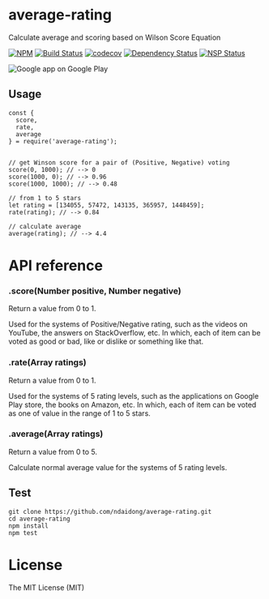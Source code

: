 # average-rating
Calculate  average and scoring based on Wilson Score Equation

[![NPM](https://badge.fury.io/js/average-rating.svg)](https://badge.fury.io/js/average-rating)
[![Build Status](https://travis-ci.org/ndaidong/average-rating.svg?branch=master)](https://travis-ci.org/ndaidong/average-rating)
[![codecov](https://codecov.io/gh/ndaidong/average-rating/branch/master/graph/badge.svg)](https://codecov.io/gh/ndaidong/average-rating)
[![Dependency Status](https://gemnasium.com/badges/github.com/ndaidong/average-rating.svg)](https://gemnasium.com/github.com/ndaidong/average-rating)
[![NSP Status](https://nodesecurity.io/orgs/techpush/projects/ff38031c-c6ba-4606-92e9-ebe07d649fa7/badge)](https://nodesecurity.io/orgs/techpush/projects/ff38031c-c6ba-4606-92e9-ebe07d649fa7)

![Google app on Google Play](http://i.imgur.com/NgQX5OW.png)

## Usage

```
const {
  score,
  rate,
  average
} = require('average-rating');


// get Winson score for a pair of (Positive, Negative) voting
score(0, 1000); // --> 0
score(1000, 0); // --> 0.96
score(1000, 1000); // --> 0.48

// from 1 to 5 stars
let rating = [134055, 57472, 143135, 365957, 1448459];
rate(rating); // --> 0.84

// calculate average
average(rating); // --> 4.4
```

# API reference

### .score(Number positive, Number negative)

Return a value from 0 to 1.

Used for the systems of Positive/Negative rating, such as the videos on YouTube, the answers on StackOverflow, etc. In which, each of item can be voted as good or bad, like or dislike or something like that.

### .rate(Array ratings)

Return a value from 0 to 1.

Used for the systems of 5 rating levels, such as the applications on Google Play store, the books on Amazon, etc. In which, each of item can be voted as one of value in the range of 1 to 5 stars.

### .average(Array ratings)

Return a value from 0 to 5.

Calculate normal average value for the systems of 5 rating levels.


## Test

```
git clone https://github.com/ndaidong/average-rating.git
cd average-rating
npm install
npm test
```


# License

The MIT License (MIT)
